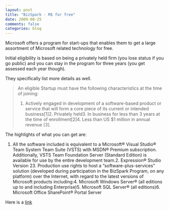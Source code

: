 ```yaml
---
layout: post
title: "BizSpark - M$ for free"
date: 2009-08-25
comments: false
categories: blog
---
```


Microsoft offers a program for start-ups that enables them to get a large assortment of Microsoft related technology for free.

Initial eligibility is based on being a privately held firm (you lose status if you go public) and you can stay in the program for three years (you get assessed each year though).

They specifically list more details as well.
> An eligible Startup must have the following characteristics at the time of joining:
>
> 1.  Actively engaged in development of a software-based product or service that will form a core piece of its current or intended business[1]2.  Privately held3.  In business for less than 3 years at the time of enrollment[2]4.  Less than US $1 million in annual revenue [3].

The highlights of what you can get are:

1.  All the software included is equivalent to a Microsoft® Visual Studio® Team System Team Suite (VSTS) with MSDN® Premium subscription. Additionally, VSTS Team Foundation Server (Standard Edition) is available for use by the entire development team.2.  Expression® Studio Version 23.  Production use rights to host a “software-plus-services” solution (developed during participation in the BizSpark Program, on any platform) over the Internet, with regard to the latest versions of Microsoft products including:4.  Microsoft Windows Server® (all editions up to and including Enterprise)5.  Microsoft SQL Server® (all editions)6.  Microsoft Office SharePoint® Portal Server

Here is a [link](http://www.microsoft.com/bizspark/)
